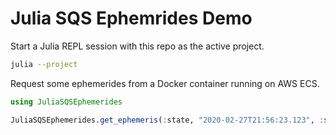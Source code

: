 # Julia SQS Ephemrides Demo

Start a Julia REPL session with this repo as the active project.

```bash
julia --project
```

Request some ephemerides from a Docker container running on AWS ECS.

```julia
using JuliaSQSEphemerides

JuliaSQSEphemerides.get_ephemeris(:state, "2020-02-27T21:56:23.123", :sun, :jupiter)
```
